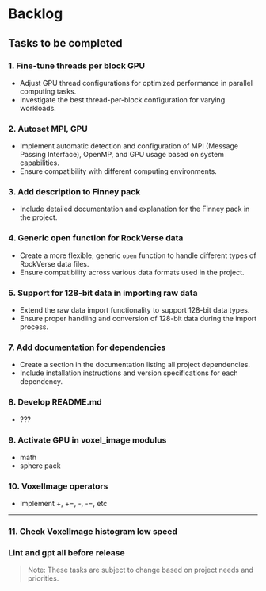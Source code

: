 # Backlog

## Tasks to be completed

### 1. Fine-tune threads per block GPU
- Adjust GPU thread configurations for optimized performance in parallel computing tasks.
- Investigate the best thread-per-block configuration for varying workloads.

### 2. Autoset MPI, GPU
- Implement automatic detection and configuration of MPI (Message Passing Interface), OpenMP, and GPU usage based on system capabilities.
- Ensure compatibility with different computing environments.

### 3. Add description to Finney pack
- Include detailed documentation and explanation for the Finney pack in the project.

### 4. Generic open function for RockVerse data
- Create a more flexible, generic `open` function to handle different types of RockVerse data files.
- Ensure compatibility across various data formats used in the project.

### 5. Support for 128-bit data in importing raw data
- Extend the raw data import functionality to support 128-bit data types.
- Ensure proper handling and conversion of 128-bit data during the import process.

### 7. Add documentation for dependencies
- Create a section in the documentation listing all project dependencies.
- Include installation instructions and version specifications for each dependency.

### 8. Develop README.md
- ???

### 9. Activate GPU in voxel_image modulus
- math
- sphere pack

### 10. VoxelImage operators
- Implement +, +=, -, -=, etc
---

### 11. Check VoxelImage histogram low speed


### Lint and gpt all before release

> Note: These tasks are subject to change based on project needs and priorities.
